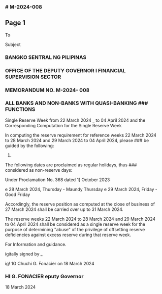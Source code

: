 ### # M-2024-008

## Page 1

To

Subject

### BANGKO SENTRAL NG PILIPINAS

### OFFICE OF THE DEPUTY GOVERNOR I FINANCIAL SUPERVISION SECTOR

### MEMORANDUM NO. M-2024- 008

### ALL BANKS AND NON-BANKS WITH QUASI-BANKING ### FUNCTIONS

Single Reserve Week from 22 March 2024 _ to 04 April 2024 and the Corresponding Computation for the Single Reserve Week

In computing the reserve requirement for reference weeks 22 March 2024 to 28 March 2024 and 29 March 2024 to 04 April 2024, please ### be guided by the following:

1.

The following dates are proclaimed as regular holidays, thus ### considered as non-reserve days:

Under Proclamation No. 368 dated 1] October 2023

e 28 March 2024, Thursday - Maundy Thursday e 29 March 2024, Friday - Good Friday

Accordingly, the reserve position as computed at the close of business of 27 March 2024 shall be carried over up to 31 March 2024.

The reserve weeks 22 March 2024 to 28 March 2024 and 29 March 2024 to 04 April 2024 shall be considered as a single reserve week for the purpose of determining "abuse" of the privilege of offsetting reserve deficiencies against excess reserve during that reserve week.

For Information and guidance.

igitally signed by _

ig! 1G Chuchi G. Fonacier on 18 March 2024

### HI G. FONACIER eputy Governor

18 March 2024 